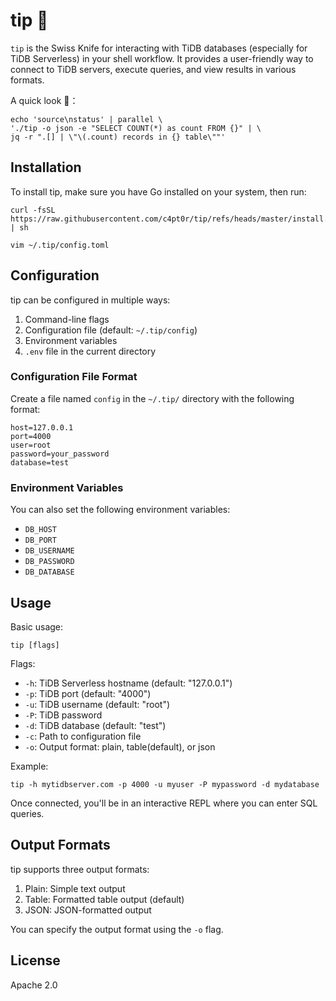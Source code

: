 # tip 🧰

`tip` is the Swiss Knife for interacting with TiDB databases (especially for TiDB Serverless) in your shell workflow. It provides a user-friendly way to connect to TiDB servers, execute queries, and view results in various formats.

A quick look 👀：

```
echo 'source\nstatus' | parallel \
'./tip -o json -e "SELECT COUNT(*) as count FROM {}" | \
jq -r ".[] | \"\(.count) records in {} table\""'
```

## Installation

To install tip, make sure you have Go installed on your system, then run:

```
curl -fsSL https://raw.githubusercontent.com/c4pt0r/tip/refs/heads/master/install.sh | sh

vim ~/.tip/config.toml
```

## Configuration

tip can be configured in multiple ways:

1. Command-line flags
2. Configuration file (default: `~/.tip/config`)
3. Environment variables
4. `.env` file in the current directory

### Configuration File Format

Create a file named `config` in the `~/.tip/` directory with the following format:

```
host=127.0.0.1
port=4000
user=root
password=your_password
database=test
```

### Environment Variables

You can also set the following environment variables:

- `DB_HOST`
- `DB_PORT`
- `DB_USERNAME`
- `DB_PASSWORD`
- `DB_DATABASE`

## Usage

Basic usage:

```
tip [flags]
```

Flags:

- `-h`: TiDB Serverless hostname (default: "127.0.0.1")
- `-p`: TiDB port (default: "4000")
- `-u`: TiDB username (default: "root")
- `-P`: TiDB password
- `-d`: TiDB database (default: "test")
- `-c`: Path to configuration file
- `-o`: Output format: plain, table(default), or json

Example:

```
tip -h mytidbserver.com -p 4000 -u myuser -P mypassword -d mydatabase
```

Once connected, you'll be in an interactive REPL where you can enter SQL queries.

## Output Formats

tip supports three output formats:

1. Plain: Simple text output
2. Table: Formatted table output (default)
3. JSON: JSON-formatted output

You can specify the output format using the `-o` flag.

## License

Apache 2.0
